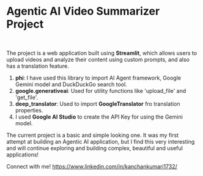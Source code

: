 # Agentic AI Video Summarizer Project
<br/>

The project is a web application built using **Streamlit**, which allows users to upload  videos and analyze their content using custom prompts, and also has a translation feature.
<br/>

1. **phi**: I have used this library to import AI Agent framework, Google Gemini model and DuckDuckGo search tool.
2. **google.generativeai**: Used for utility functions like 'upload_file' and 'get_file'.
3. **deep_translator**: Used to import **GoogleTranslator** fro translation properties.
4. I used **Google AI Studio** to create the API Key for using the Gemini model.

The current project is a basic and simple looking one. It was my first attempt at building an Agentic AI application, but I find this very interesting and will continue exploring and building complex, beautiful and useful applications!

Connect with me! https://www.linkedin.com/in/kanchankumari1732/


